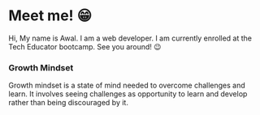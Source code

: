 # Meet me! :grin:
Hi, My name is Awal. I am a web developer. I am currently enrolled at the Tech Educator bootcamp. See you around! :wink: 



### Growth Mindset
Growth mindset is a state of mind needed to overcome challenges and learn. It involves seeing challenges as opportunity to learn and develop rather than being discouraged by it. 
